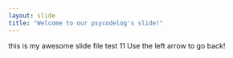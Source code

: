 ```yaml
---
layout: slide
title: "Welcome to our psycodelog's slide!"
---
```

this is my awesome slide file test 11
Use the left arrow to go back!
